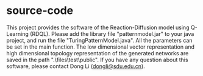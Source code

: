 # source-code
This project provides the software of the Reaction-Diffusion model using Q-Learning (RDQL). Please add the library file "patternmodel.jar" to your java project, and run the file "TuringPatternModel.java". All the parameters can be set in the main function. The low dimensional vector representation and high dimensional topology representation of the generated networks are saved in the path ".\files\test\public". If you have any question about this software, please contact Dong Li (dongli@sdu.edu.cn).
